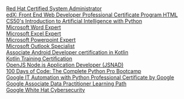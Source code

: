 [Red Hat Certified System Administrator]()<br />
[edX: Front End Web Developer Professional Certificate Program HTML]()<br />
[CS50's Introduction to Artificial Intelligence with Python]()<br />
[Microsoft Word Expert]()<br />
[Microsoft Excel Expert]()<br />
[Microsoft Powerpoint Expert]()<br />
[Microsoft Outlook Specialist]()<br />
[Associate Android Developer certification in Kotlin]()<br />
[Kotlin Training Certification]()<br />
[OpenJS Node.js Application Developer (JSNAD)]()<br />
[100 Days of Code: The Complete Python Pro Bootcamp]()<br />
[Google IT Automation with Python Professional Certificate by Google]()<br />
[Google Associate Data Practitioner Learning Path]()<br />
[Google White Hat Cybersecurity]()<br />

